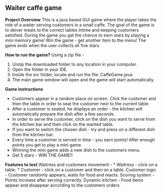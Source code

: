 ## Waiter caffe game

**Project Overview**
This is a java based GUI game where the player takes the role of a waiter serving customers in a small caffe.
The goal of the game is to deiver meals to the correct tables intime and keeping customers satisfied.
During the game you gat the chance to earn stars by playing a mini memory game! Win the game - get another item to the menu!
The game ends when the user collects all five stars.

**How to run the game?**
Using a zip file - 
1. Unzip the downloaded folder to any location in your computer.
2. Open the folder in your IDE.
3. Inside the src folder, locate and run the file: CaffeGame.java.
4. The main game window will open and the game will start automatically.

**Game instructions**
* Customers appear in a random place on screen. 
Click the customer and then the table in order to seat the customer next to the current table.
* After a customer is seated, he displays an order - the kitchen will automatically prepare the dish after a few seconds.
* In order to serve the customer, click on the dish you want to serve from the kitchen bar and then click on the wanted table.
* If you want to switch the chosen dish - try and press on a different dish from the kitchen bar.
* Every time a customer is served in time - you earn points! After enough points you get to play a mini game.
* Winning the mini game adds a new dish to the customers menu.
* Get 5 stars - WIN THE GAME!!

**Features to test**
Waitress and customers movement - * Waitress - click on a table.
                                  * Customer - click on a customer and then on a table.
Customer logic - Customer randomly appears, waits for food and reacts.
Scoring system - Points increase after serving correctly.
Dynamic kitchen - Food items appear and disappear according to the customers orders.
